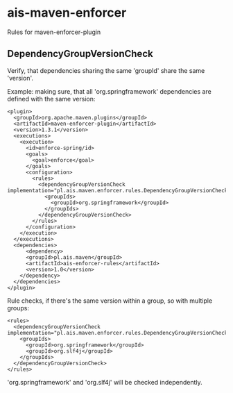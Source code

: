 ais-maven-enforcer
==================

Rules for maven-enforcer-plugin

DependencyGroupVersionCheck
---------------------------

Verify, that dependencies sharing the same 'groupId' share the same 'version'.

Example: making sure, that all 'org.springframework' dependencies are defined with the same version:

    <plugin>
      <groupId>org.apache.maven.plugins</groupId>
      <artifactId>maven-enforcer-plugin</artifactId>
      <version>1.3.1</version>
      <executions>
        <execution>
          <id>enforce-spring/id>
          <goals>
            <goal>enforce</goal>
          </goals>
          <configuration>
            <rules>
              <dependencyGroupVersionCheck implementation="pl.ais.maven.enforcer.rules.DependencyGroupVersionCheck">
                <groupIds>
                  <groupId>org.springframework</groupId>
                </groupIds>
              </dependencyGroupVersionCheck>
            </rules>
          </configuration>
        </execution>
      </executions>
      <dependencies>
          <dependency>
          <groupId>pl.ais.maven</groupId>
          <artifactId>ais-enforcer-rules</artifactId>
          <version>1.0</version>
        </dependency>
      </dependencies>
    </plugin>

Rule checks, if there's the same version within a group, so with multiple groups:

    <rules>
      <dependencyGroupVersionCheck implementation="pl.ais.maven.enforcer.rules.DependencyGroupVersionCheck">
        <groupIds>
          <groupId>org.springframework</groupId>
          <groupId>org.slf4j</groupId>
        </groupIds>
      </dependencyGroupVersionCheck>
    </rules>

'org.springframework' and 'org.slf4j' will be checked independently.

